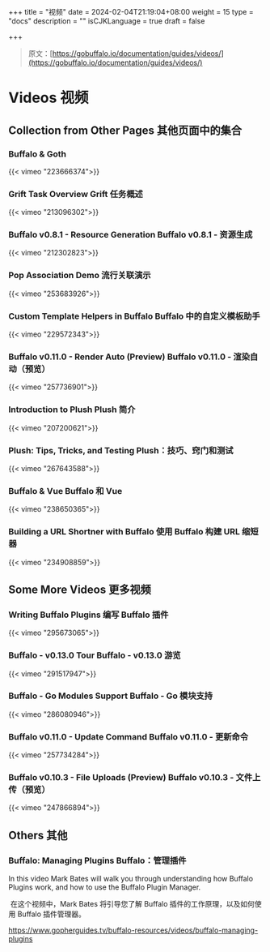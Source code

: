 +++
title = "视频"
date = 2024-02-04T21:19:04+08:00
weight = 15
type = "docs"
description = ""
isCJKLanguage = true
draft = false

+++

> 原文：[https://gobuffalo.io/documentation/guides/videos/](https://gobuffalo.io/documentation/guides/videos/)

# Videos 视频 

## Collection from Other Pages 其他页面中的集合 

### Buffalo & Goth

{{< vimeo "223666374">}}

### Grift Task Overview Grift 任务概述 


{{< vimeo "213096302">}}

### Buffalo v0.8.1 - Resource Generation Buffalo v0.8.1 - 资源生成 


{{< vimeo "212302823">}}

### Pop Association Demo 流行关联演示 

{{< vimeo "253683926">}}

### Custom Template Helpers in Buffalo Buffalo 中的自定义模板助手 

{{< vimeo "229572343">}}

### Buffalo v0.11.0 - Render Auto (Preview) Buffalo v0.11.0 - 渲染自动（预览） 

{{< vimeo "257736901">}}

### Introduction to Plush Plush 简介 

{{< vimeo "207200621">}}

### Plush: Tips, Tricks, and Testing Plush：技巧、窍门和测试 

{{< vimeo "267643588">}}

### Buffalo & Vue Buffalo 和 Vue 

{{< vimeo "238650365">}}

### Building a URL Shortner with Buffalo 使用 Buffalo 构建 URL 缩短器 

{{< vimeo "234908859">}}

## Some More Videos 更多视频 

### Writing Buffalo Plugins 编写 Buffalo 插件 

{{< vimeo "295673065">}}

### Buffalo - v0.13.0 Tour Buffalo - v0.13.0 游览 

{{< vimeo "291517947">}}

### Buffalo - Go Modules Support Buffalo - Go 模块支持 

{{< vimeo "286080946">}}

### Buffalo v0.11.0 - Update Command Buffalo v0.11.0 - 更新命令 

{{< vimeo "257734284">}}

### Buffalo v0.10.3 - File Uploads (Preview) Buffalo v0.10.3 - 文件上传（预览） 

{{< vimeo "247866894">}}


## Others 其他 

### Buffalo: Managing Plugins Buffalo：管理插件 

In this video Mark Bates will walk you through understanding how Buffalo Plugins work, and how to use the Buffalo Plugin Manager.

​	在这个视频中，Mark Bates 将引导您了解 Buffalo 插件的工作原理，以及如何使用 Buffalo 插件管理器。

https://www.gopherguides.tv/buffalo-resources/videos/buffalo-managing-plugins
